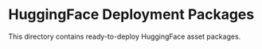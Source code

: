 # HuggingFace Deployment Packages

This directory contains ready-to-deploy HuggingFace asset packages.
